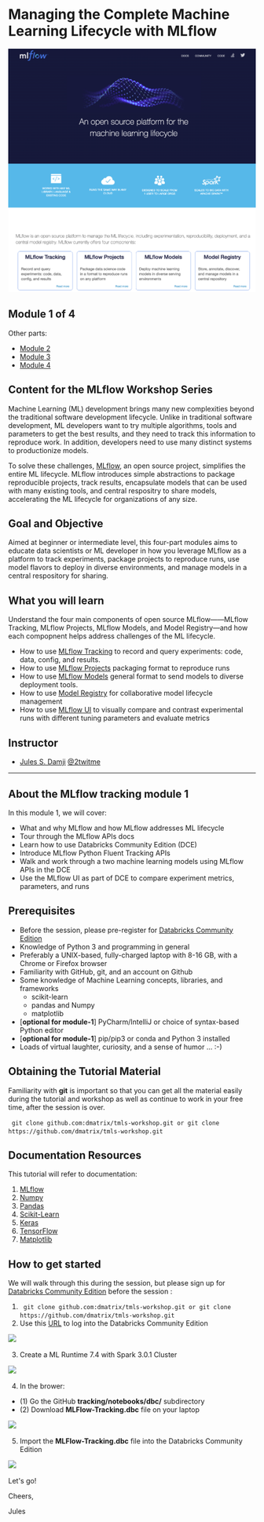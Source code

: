  Managing the Complete Machine Learning Lifecycle with MLflow
=============================================================
![](./images/mlflow-workshop.png)

Module 1 of 4
-------------
Other parts:
- [Module 2](../projects/README.md)
- [Module 3](../models/README.md)
- [Module 4](../model_registery/README.md)

Content for the MLflow Workshop Series
---------------------------------------
Machine Learning (ML) development brings many new complexities beyond the traditional software development lifecycle. Unlike in traditional software development, ML developers want to try multiple algorithms, tools and parameters to get the best results, and they need to track this information to reproduce work. In addition, developers need to use many distinct systems to productionize models.

To solve these challenges, [MLflow](https://mlflow.org), an open source project, simplifies the entire ML lifecycle. MLflow introduces simple abstractions to package reproducible projects, track results, 
encapsulate models that can be used with many existing tools, and central respositry to share models,
accelerating the ML lifecycle for organizations of any size.

Goal and Objective
------------------
Aimed at beginner or intermediate level, this four-part modules aims to educate data scientists or ML developer in how you 
leverage MLflow as a platform to track experiments, package projects to reproduce runs, use model flavors to deploy in diverse environments, and manage models in a central respository for sharing.

What you will learn
-------------------
Understand the four main components of open source MLflow——MLflow Tracking, MLflow Projects, MLflow Models, and Model Registry—and how each compopnent helps address challenges of the ML lifecycle.
 * How to use [MLflow Tracking](https://mlflow.org/docs/latest/tracking.html) to record and query experiments: code, data, config, and results.
 * How to use [MLflow Projects](https://mlflow.org/docs/latest/projects.html) packaging format to reproduce runs
 * How to use [MLflow Models](https://mlflow.org/docs/latest/models.html) general format to send models to diverse deployment tools.
 * How to use [Model Registry](https://mlflow.org/docs/latest/model-registry.html) for collaborative model lifecycle management
 * How to use [MLflow UI](https://mlflow.org/docs/latest/tracking.html#tracking-ui) to visually compare and contrast experimental runs with different tuning parameters and evaluate metrics


Instructor
-----------

- [Jules S. Damji](https://www.linkedin.com/in/dmatrix/) [@2twitme](https://twitter.com/2twitme) 
---


About the MLflow tracking module 1
----------------------------------

In this module 1, we will cover:
 * What and why MLflow and how MLflow addresses ML lifecycle
 * Tour through the MLflow APIs docs
 * Learn how to use Databricks Community Edition (DCE)
 * Introduce MLflow Python Fluent Tracking APIs
 * Walk and work through a two machine learning models using MLflow APIs in the DCE
 * Use the MLflow UI as part of DCE to compare experiment metrics, parameters, and runs

Prerequisites
-------------
* Before the session, please pre-register for [Databricks Community Edition](https://databricks.com/try-databricks)
* Knowledge of Python 3 and programming in general
* Preferably a UNIX-based, fully-charged laptop with 8-16 GB, with a Chrome or Firefox browser
* Familiarity with GitHub, git, and an account on Github
* Some knowledge of Machine Learning concepts, libraries, and frameworks 
     * scikit-learn
     * pandas and Numpy
     * matplotlib
* [**optional for module-1**] PyCharm/IntelliJ or choice of syntax-based Python editor
* [**optional for module-1**] pip/pip3 or conda and Python 3 installed
* Loads of virtual laughter, curiosity, and a sense of humor ... :-)

Obtaining the Tutorial Material
--------------------------------

Familiarity with **git** is important so that you can get all the material easily during the tutorial and
workshop as well as continue to work in your free time, after the session is over.

``` git clone github.com:dmatrix/tmls-workshop.git or git clone https://github.com/dmatrix/tmls-workshop.git```

Documentation Resources
-----------------------

This tutorial will refer to documentation: 

1. [MLflow](https://mlflow.org/docs/latest/index.html) 
2. [Numpy](https://numpy.org/devdocs/user/quickstart.html)
3. [Pandas](https://pandas.pydata.org/pandas-docs/stable/reference/index.html)
4. [Scikit-Learn](https://scikit-learn.org/stable/index.html)
5. [Keras](https://keras.io/optimizers/)
6. [TensorFlow](https://tensorflow.org)
7. [Matplotlib](https://matplotlib.org/3.2.0/tutorials/introductory/pyplot.html)

How to get started
-------------------
We will walk through this during the session, but please sign up for [Databricks Community Edition](https://databricks.com/try-databricks) before the session :

1. ``` git clone github.com:dmatrix/tmls-workshop.git or git clone https://github.com/dmatrix/tmls-workshop.git```
2. Use this [URL](https://community.cloud.databricks.com/login.html) to log into the Databricks Community Edition

![](../images/databricks_ce_loging.png)

3. Create a ML Runtime 7.4 with Spark 3.0.1 Cluster

![](../images/databricks_ce_create_mlr.png)

4. In the brower: 
  * (1) Go the GitHub **tracking/notebooks/dbc/** subdirectory
  * (2) Download **MLFlow-Tracking.dbc** file on your laptop

![](../images/databricks_ce_download_notebooks.png)

5. Import the **MLFlow-Tracking.dbc** file into the Databricks Community Edition

![](images/databricks_ce_import_notebooks.png)

Let's go!

Cheers,

Jules
